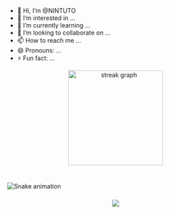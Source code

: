 - 👋 Hi, I’m @NINTUTO
- 👀 I’m interested in ...
- 🌱 I’m currently learning ...
- 💞️ I’m looking to collaborate on ...
- 📫 How to reach me ...
- 😄 Pronouns: ...
- ⚡ Fun fact: ...

<!---
NINTUTO/NINTUTO is a ✨ special ✨ repository because its `README.md` (this file) appears on your GitHub profile.
You can click the Preview link to take a look at your changes.
--->



<div align="center">
  <img src="https://streak-stats.demolab.com?user=NINTUTO&locale=en&mode=daily&theme=dark&hide_border=false&border_radius=5&order=3" height="220" alt="streak graph"  />
</div>

###

<br clear="both">

<img src="https://raw.githubusercontent.com/NINTUTO/NINTUTO/output/snake.svg" alt="Snake animation" />

###

<div align="center">
  <img src="https://visitor-badge.laobi.icu/badge?page_id=NINTUTO.NINTUTO&"  />
</div>

